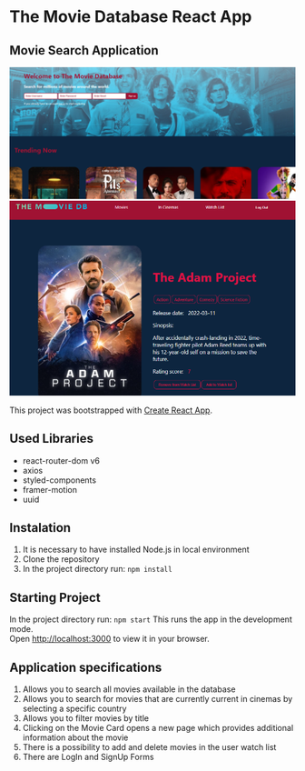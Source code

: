 # The Movie Database React App
## Movie Search Application 

![application screenshot](/src/img/Screenshot_1.png)
![application screenshot](/src/img/Screenshot_2.png)

This project was bootstrapped with [Create React App](https://github.com/facebook/create-react-app).

## Used Libraries
- react-router-dom v6
- axios 
- styled-components
- framer-motion
- uuid

## Instalation 
1. It is necessary to have installed Node.js in local environment
2. Clone the repository
3. In the project directory run: `npm install`

## Starting Project
In the project directory run: `npm start`
This runs the app in the development mode.\
Open [http://localhost:3000](http://localhost:3000) to view it in your browser.

## Application specifications
1. Allows you to search all movies available in the database 
2. Allows you to search for movies that are currently current in cinemas by selecting a specific country 
3. Allows you to filter movies by title
3. Clicking on the Movie Card opens a new page which provides additional information about the movie
4. There is a possibility to add and delete movies in the user watch list
5. There are LogIn and SignUp Forms


